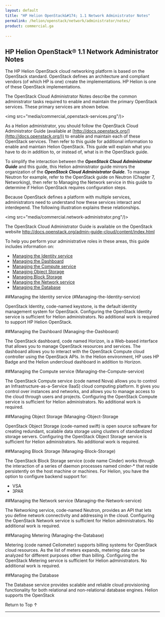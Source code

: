 ```yaml
---
layout: default
title: "HP Helion OpenStack&#174; 1.1 Network Administrator Notes"
permalink: /helion/openstack/network/administrator/notes/
product: commercial.ga

---
```


<!--UNDER REVISION-->


<script>

function PageRefresh {
onLoad="window.refresh"
}

PageRefresh();

</script>
<!--
<p style="font-size: small;"> <a href="/helion/openstack/">&#9664; PREV | <a href="/helion/openstack/">&#9650; UP</a> | <a href="/helion/openstack/faq/">NEXT &#9654; </a></p>
-->

## HP Helion OpenStack&reg; 1.1 Network Administrator Notes

The HP Helion OpenStack cloud networking platform is based on the OpenStack standard. OpenStack defines an architecture and compliant vendors (of which HP is one) create the implementations. HP Helion is one of these OpenStack implementations. 

The OpenStack Cloud Administrator Notes describe the common administrator tasks required to enable and maintain the primary OpenStack services. These primary services are shown below.


<img src="media/commercial_openstack-services.png"/)>


As a Helion administrator, you should follow the OpenStack Cloud Administrator Guide (available at [http://docs.openstack.org/](http://docs.openstack.org/)) to enable and maintain each of these OpenStack services. Then refer to this guide for additional information to enable and maintain Helion OpenStack. This guide will explain what you have to do in addition to, or instead of, what is in the OpenStack guide.

To simplify the interaction between the ***OpenStack Cloud Administrator Guide*** and this guide, this Helion administrator guide mirrors the organization of the ***OpenStack Cloud Administrator Guide***. To manage Neutron for example, refer to the OpenStack guide on Neutron (Chapter 7, Networking), then refer to Managing the Network service in this guide to determine if Helion OpenStack requires configuration steps. 

Because OpenStack defines a platform with multiple services, administrators need to understand how these services interact and interdepend. The following illustration explains these relationships. 


<img src="media/commercial.network-administrator.png"/)>




The OpenStack Cloud Administrator Guide is available on the OpenStack website http://docs.openstack.org/admin-guide-cloud/content/index.html 

To help you perform your administrative roles in these areas, this guide includes information on:

* [Managing the Identity service](#Managing-the-Identity-service)
* [Managing  the Dashboard](#Managing-the-Dashboard)
* [Managing the Compute service](#Managing-the-Compute-service)
* [Managing Object Storage](#Managing-Object-Storage)
* [Managing Block Storage](#Managing-Block-Storage)
* [Managing the Network service](#Managing-the-Network-service)
* [Managing the Database](#Managing-the-Database)


##Managing the Identity service (#Managing-the-Identity-service)

OpenStack Identity, code-named keystone, is the default identity management system for OpenStack. Configuring the OpenStack Identity service is sufficient for Helion administrators. No additional work is required to support HP Helion OpenStack.

##Managing the Dashboard (Managing-the-Dashboard)

The OpenStack dashboard, code named Horizon, is a Web-based interface that allows you to manage OpenStack resources and services. The dashboard allows you to interact with the OpenStack Compute cloud controller using the OpenStack APIs. 
In the Helion environment, HP uses HP Badge and the Helion undercloud dashboard in addition to Horizon.

##Managing the Compute service (Managing-the-Compute-service)

The OpenStack Compute service (code named Nova) allows you to control an Infrastructure-as-a-Service (IaaS) cloud computing platform. It gives you control over instances and networks, and allows you to manage access to the cloud through users and projects.
Configuring the OpenStack Compute service is sufficient for Helion administrators. No additional work is required.

##Managing Object Storage (Managing-Object-Storage

OpenStack Object Storage (code-named swift) is open source software for creating redundant, scalable data storage using clusters of standardized storage servers. Configuring the OpenStack Object Storage service is sufficient for Helion administrators. No additional work is required.

##Managing Block Storage (Managing-Block-Storage)

The OpenStack Block Storage service (code name Cinder) works through the interaction of a series of daemon processes named cinder-* that reside persistently on the host machine or machines.  For Helion, you have the option to configure backend support for:

* VSA
* 3PAR

##Managing the Network service (Managing-the-Network-service)

The Networking service, code-named Neutron, provides an API that lets you define network connectivity and addressing in the cloud.  Configuring the OpenStack Network service is sufficient for Helion administrators. No additional work is required.

##Managing Metering  (Managing-the-Database)

Metering (code named Ceilometer) supports billing systems for OpenStack cloud resources.  As the list of meters expands, metering data can be analyzed for different purposes other than billing.  Configuring the OpenStack Metering service is sufficient for Helion administrators. No additional work is required.

##Managing the Database

The Database service provides scalable and reliable cloud provisioning functionality for both relational and non-relational database engines. Helion supports the OpenStack 



<a href="#top" style="padding:14px 0px 14px 0px; text-decoration: none;"> Return to Top &#8593; </a>

----